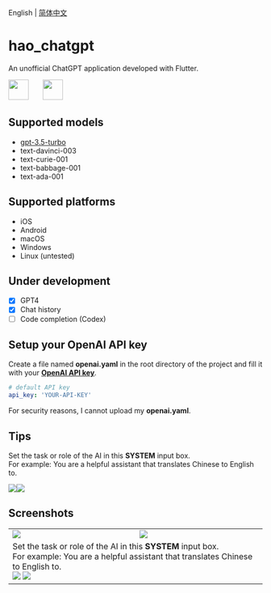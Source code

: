 English | [简体中文](README-zh-CN.md)

# hao_chatgpt

An unofficial ChatGPT application developed with Flutter.

<img src="https://github.com/conghaonet/hao_chatgpt/raw/master/screenshots/flutter_logo.png" height="40"/>&emsp;&emsp;<img src="https://github.com/conghaonet/hao_chatgpt/raw/master/screenshots/openai_logo.png" height="40"/>

## Supported models
* [gpt-3.5-turbo](https://platform.openai.com/docs/models/gpt-3-5)
* text-davinci-003
* text-curie-001
* text-babbage-001
* text-ada-001

## Supported platforms
* iOS
* Android
* macOS
* Windows
* Linux (untested)

## Under development
- [x] GPT4
- [x] Chat history
- [ ] Code completion (Codex)

## Setup your OpenAI API key

Create a file named **openai.yaml** in the root directory of the project and fill it with your [**OpenAI API key**](https://beta.openai.com/account/api-keys).
```yaml
# default API key
api_key: 'YOUR-API-KEY'
```
For security reasons, I cannot upload my **openai.yaml**.

## Tips
Set the task or role of the AI in this **SYSTEM** input box.  
For example: You are a helpful assistant that translates Chinese to English to.

![](https://github.com/conghaonet/hao_chatgpt/blob/readme/screenshots/en/setsystem01.jpg)![](https://github.com/conghaonet/hao_chatgpt/blob/readme/screenshots/en/setsystem01.jpg)

## Screenshots
<Table>
    <tr>
        <td width="50%">
            <img src="https://github.com/conghaonet/hao_chatgpt/raw/master/screenshots/en/screenshot04.jpg"/>
        </td>
        <td width="50%">
            <img src="https://github.com/conghaonet/hao_chatgpt/raw/master/screenshots/en/screenshot03.jpg"/>
        </td>
    </tr>
    <tr>
        <td colspan="2">
            Set the task or role of the AI in this <b>SYSTEM</b> input box. <br/>
For example: You are a helpful assistant that translates Chinese to English to.<br/>
<img src="https://github.com/conghaonet/hao_chatgpt/raw/master/screenshots/en/setsystem01.jpg"/>
<img src="https://github.com/conghaonet/hao_chatgpt/raw/master/screenshots/en/setsystem02.jpg"/>
        </td>
    </tr>
</Table>
